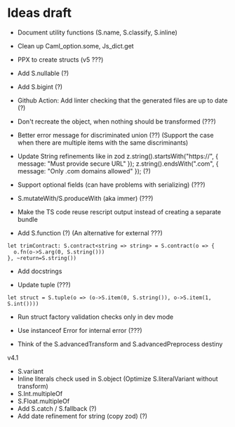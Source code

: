 # Ideas draft

- Document utility functions (S.name, S.classify, S.inline)

- Clean up Caml_option.some, Js_dict.get

- PPX to create structs (v5 ???)

- Add S.nullable (?)

- Add S.bigint (?)

- Github Action: Add linter checking that the generated files are up to date (?)

- Don't recreate the object, when nothing should be transformed (???)

- Better error message for discriminated union (??) (Support the case when there are multiple items with the same discriminants)

- Update String refinements like in zod
  z.string().startsWith("https://", { message: "Must provide secure URL" });
  z.string().endsWith(".com", { message: "Only .com domains allowed" }); (?)

- Support optional fields (can have problems with serializing) (???)

- S.mutateWith/S.produceWith (aka immer) (???)

- Make the TS code reuse rescript output instead of creating a separate bundle

- Add S.function (?) (An alternative for external ???)

```
let trimContract: S.contract<string => string> = S.contract(o => {
  o.fn(o->S.arg(0, S.string()))
}, ~return=S.string())
```

- Add docstrings

- Update tuple (???)

```
let struct = S.tuple(o => (o->S.item(0, S.string()), o->S.item(1, S.int())))
```

- Run struct factory validation checks only in dev mode

- Use instanceof Error for internal error (???)

- Think of the S.advancedTransform and S.advancedPreprocess destiny

v4.1

- S.variant
- Inline literals check used in S.object (Optimize S.literalVariant without transform)
- S.Int.multipleOf
- S.Float.multipleOf
- Add S.catch / S.fallback (?)
- Add date refinement for string (copy zod) (?)
